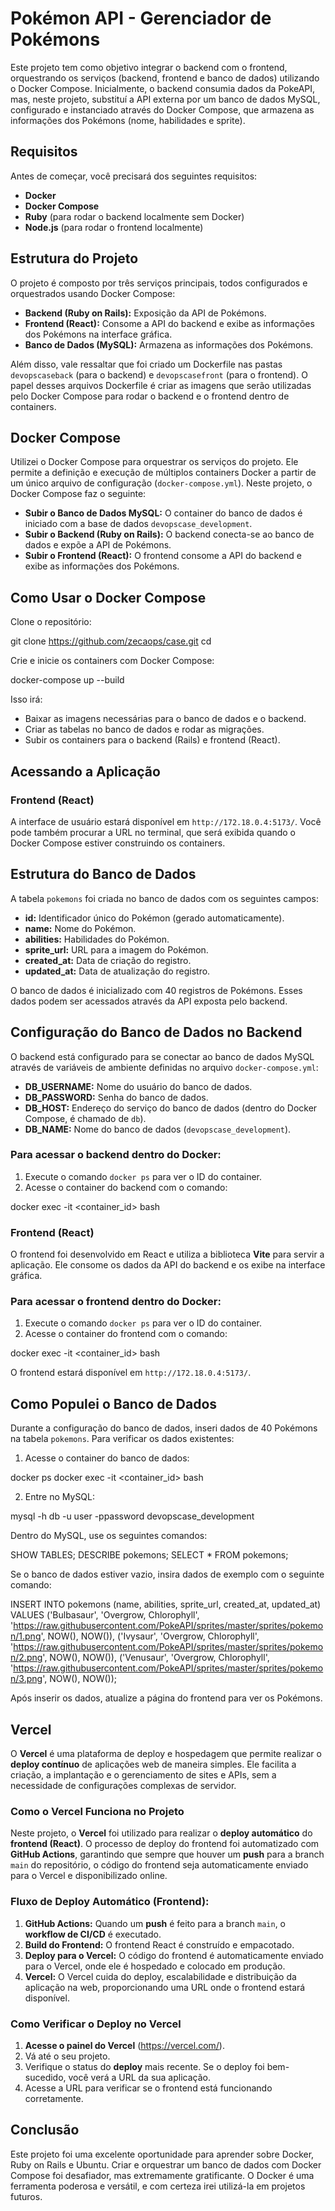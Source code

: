 # Pokémon API - Gerenciador de Pokémons

Este projeto tem como objetivo integrar o backend com o frontend, orquestrando os serviços (backend, frontend e banco de dados) utilizando o Docker Compose. Inicialmente, o backend consumia dados da PokeAPI, mas, neste projeto, substituí a API externa por um banco de dados MySQL, configurado e instanciado através do Docker Compose, que armazena as informações dos Pokémons (nome, habilidades e sprite).

## Requisitos

Antes de começar, você precisará dos seguintes requisitos:

- **Docker**
- **Docker Compose**
- **Ruby** (para rodar o backend localmente sem Docker)
- **Node.js** (para rodar o frontend localmente)

## Estrutura do Projeto

O projeto é composto por três serviços principais, todos configurados e orquestrados usando Docker Compose:

- **Backend (Ruby on Rails):** Exposição da API de Pokémons.
- **Frontend (React):** Consome a API do backend e exibe as informações dos Pokémons na interface gráfica.
- **Banco de Dados (MySQL):** Armazena as informações dos Pokémons.

Além disso, vale ressaltar que foi criado um Dockerfile nas pastas `devopscaseback` (para o backend) e `devopscasefront` (para o frontend). O papel desses arquivos Dockerfile é criar as imagens que serão utilizadas pelo Docker Compose para rodar o backend e o frontend dentro de containers.

## Docker Compose
Utilizei o Docker Compose para orquestrar os serviços do projeto. Ele permite a definição e execução de múltiplos containers Docker a partir de um único arquivo de configuração (`docker-compose.yml`). Neste projeto, o Docker Compose faz o seguinte:

- **Subir o Banco de Dados MySQL:** O container do banco de dados é iniciado com a base de dados `devopscase_development`.
- **Subir o Backend (Ruby on Rails):** O backend conecta-se ao banco de dados e expõe a API de Pokémons.
- **Subir o Frontend (React):** O frontend consome a API do backend e exibe as informações dos Pokémons.

## Como Usar o Docker Compose

Clone o repositório:

git clone https://github.com/zecaops/case.git
cd <nome-do-repositorio>


Crie e inicie os containers com Docker Compose:


docker-compose up --build


Isso irá:

- Baixar as imagens necessárias para o banco de dados e o backend.
- Criar as tabelas no banco de dados e rodar as migrações.
- Subir os containers para o backend (Rails) e frontend (React).

## Acessando a Aplicação

### Frontend (React)

A interface de usuário estará disponível em `http://172.18.0.4:5173/`. Você pode também procurar a URL no terminal, que será exibida quando o Docker Compose estiver construindo os containers.

## Estrutura do Banco de Dados
A tabela `pokemons` foi criada no banco de dados com os seguintes campos:

- **id:** Identificador único do Pokémon (gerado automaticamente).
- **name:** Nome do Pokémon.
- **abilities:** Habilidades do Pokémon.
- **sprite_url:** URL para a imagem do Pokémon.
- **created_at:** Data de criação do registro.
- **updated_at:** Data de atualização do registro.

O banco de dados é inicializado com 40 registros de Pokémons. Esses dados podem ser acessados através da API exposta pelo backend.

## Configuração do Banco de Dados no Backend

O backend está configurado para se conectar ao banco de dados MySQL através de variáveis de ambiente definidas no arquivo `docker-compose.yml`:

- **DB_USERNAME:** Nome do usuário do banco de dados.
- **DB_PASSWORD:** Senha do banco de dados.
- **DB_HOST:** Endereço do serviço do banco de dados (dentro do Docker Compose, é chamado de `db`).
- **DB_NAME:** Nome do banco de dados (`devopscase_development`).

### Para acessar o backend dentro do Docker:

1. Execute o comando `docker ps` para ver o ID do container.
2. Acesse o container do backend com o comando:

docker exec -it <container_id> bash

### Frontend (React)

O frontend foi desenvolvido em React e utiliza a biblioteca **Vite** para servir a aplicação. Ele consome os dados da API do backend e os exibe na interface gráfica.

### Para acessar o frontend dentro do Docker:

1. Execute o comando `docker ps` para ver o ID do container.
2. Acesse o container do frontend com o comando:

docker exec -it <container_id> bash

O frontend estará disponível em `http://172.18.0.4:5173/`.

## Como Populei o Banco de Dados

Durante a configuração do banco de dados, inseri dados de 40 Pokémons na tabela `pokemons`. Para verificar os dados existentes:

1. Acesse o container do banco de dados:

docker ps
docker exec -it <container_id> bash

2. Entre no MySQL:

mysql -h db -u user -ppassword devopscase_development


Dentro do MySQL, use os seguintes comandos:


SHOW TABLES;
DESCRIBE pokemons;
SELECT * FROM pokemons;


Se o banco de dados estiver vazio, insira dados de exemplo com o seguinte comando:

INSERT INTO pokemons (name, abilities, sprite_url, created_at, updated_at) VALUES 
('Bulbasaur', 'Overgrow, Chlorophyll', 'https://raw.githubusercontent.com/PokeAPI/sprites/master/sprites/pokemon/1.png', NOW(), NOW()),
('Ivysaur', 'Overgrow, Chlorophyll', 'https://raw.githubusercontent.com/PokeAPI/sprites/master/sprites/pokemon/2.png', NOW(), NOW()),
('Venusaur', 'Overgrow, Chlorophyll', 'https://raw.githubusercontent.com/PokeAPI/sprites/master/sprites/pokemon/3.png', NOW(), NOW());


Após inserir os dados, atualize a página do frontend para ver os Pokémons.

## Vercel

O **Vercel** é uma plataforma de deploy e hospedagem que permite realizar o **deploy contínuo** de aplicações web de maneira simples. Ele facilita a criação, a implantação e o gerenciamento de sites e APIs, sem a necessidade de configurações complexas de servidor.

### Como o Vercel Funciona no Projeto

Neste projeto, o **Vercel** foi utilizado para realizar o **deploy automático** do **frontend (React)**. O processo de deploy do frontend foi automatizado com **GitHub Actions**, garantindo que sempre que houver um **push** para a branch `main` do repositório, o código do frontend seja automaticamente enviado para o Vercel e disponibilizado online.

### Fluxo de Deploy Automático (Frontend):

1. **GitHub Actions:** Quando um **push** é feito para a branch `main`, o **workflow de CI/CD** é executado.
2. **Build do Frontend:** O frontend React é construído e empacotado.
3. **Deploy para o Vercel:** O código do frontend é automaticamente enviado para o Vercel, onde ele é hospedado e colocado em produção.
4. **Vercel:** O Vercel cuida do deploy, escalabilidade e distribuição da aplicação na web, proporcionando uma URL onde o frontend estará disponível.

### Como Verificar o Deploy no Vercel

1. **Acesse o painel do Vercel** (https://vercel.com/).
2. Vá até o seu projeto.
3. Verifique o status do **deploy** mais recente. Se o deploy foi bem-sucedido, você verá a URL da sua aplicação.
4. Acesse a URL para verificar se o frontend está funcionando corretamente.

## Conclusão

Este projeto foi uma excelente oportunidade para aprender sobre Docker, Ruby on Rails e Ubuntu. Criar e orquestrar um banco de dados com Docker Compose foi desafiador, mas extremamente gratificante. O Docker é uma ferramenta poderosa e versátil, e com certeza irei utilizá-la em projetos futuros.
